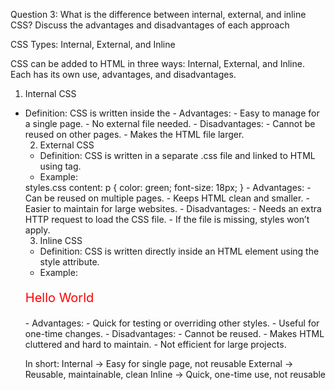 Question 3: What is the difference between internal, external, and inline CSS? Discuss the
advantages and disadvantages of each approach

CSS Types: Internal, External, and Inline

CSS can be added to HTML in three ways: Internal, External, and Inline. Each has its own use, advantages, and disadvantages.

1. Internal CSS

* Definition: CSS is written inside the <style> tag in the <head> section of an HTML file.
* Example:

<head>  
  <style>  
    p {  
      color: blue;  
      font-size: 16px;  
    }  
  </style>  
</head>  
- Advantages:  
  - Easy to manage for a single page.  
  - No external file needed.  
- Disadvantages:  
  - Cannot be reused on other pages.  
  - Makes the HTML file larger.  

2. External CSS

* Definition: CSS is written in a separate .css file and linked to HTML using <link> tag.
* Example:

<head>  
  <link rel="stylesheet" type="text/css" href="styles.css">  
</head>  
styles.css content:  
p {  
  color: green;  
  font-size: 18px;  
}  
- Advantages:  
  - Can be reused on multiple pages.  
  - Keeps HTML clean and smaller.  
  - Easier to maintain for large websites.  
- Disadvantages:  
  - Needs an extra HTTP request to load the CSS file.  
  - If the file is missing, styles won’t apply.  

3. Inline CSS

* Definition: CSS is written directly inside an HTML element using the style attribute.
* Example:

<p style="color:red; font-size:20px;">Hello World</p>  
- Advantages:  
  - Quick for testing or overriding other styles.  
  - Useful for one-time changes.  
- Disadvantages:  
  - Cannot be reused.  
  - Makes HTML cluttered and hard to maintain.  
  - Not efficient for large projects.  

In short:
Internal → Easy for single page, not reusable
External → Reusable, maintainable, clean
Inline → Quick, one-time use, not reusable
